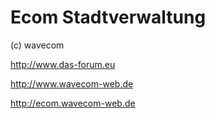 Ecom Stadtverwaltung
=========

(c) wavecom

http://www.das-forum.eu

http://www.wavecom-web.de

http://ecom.wavecom-web.de

